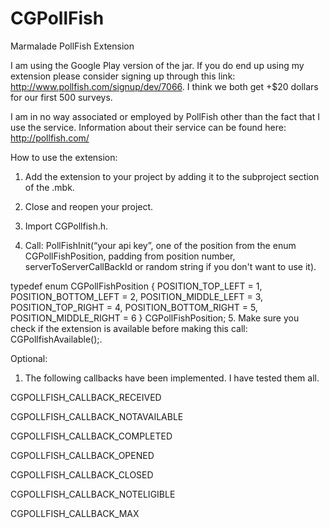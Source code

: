# CGPollFish
Marmalade PollFish Extension

I am using the Google Play version of the jar. If you do end up using my extension please consider signing up through this link: http://www.pollfish.com/signup/dev/7066. I think we both get +$20 dollars for our first 500 surveys.

I am in no way associated or employed by PollFish other than the fact that I use the service. Information about their service can be found here: http://pollfish.com/

How to use the extension:

1. Add the extension to your project by adding it to the subproject section of the .mbk.

2. Close and reopen your project.

3. Import CGPollfish.h.

4. Call: 
PollFishInit(“your api key”, one of the position from the enum CGPollFishPosition, padding from position number, serverToServerCallBackId or random string if you don't want to use it). 

typedef enum CGPollFishPosition { POSITION_TOP_LEFT   = 1,
    POSITION_BOTTOM_LEFT = 2,
    POSITION_MIDDLE_LEFT = 3,
    POSITION_TOP_RIGHT = 4,
    POSITION_BOTTOM_RIGHT = 5,
    POSITION_MIDDLE_RIGHT = 6 } CGPollFishPosition;
5. Make sure you check if the extension is available before making this call: CGPollfishAvailable();.



Optional:
1. The following callbacks have been implemented. I have tested them all.

CGPOLLFISH_CALLBACK_RECEIVED

CGPOLLFISH_CALLBACK_NOTAVAILABLE

CGPOLLFISH_CALLBACK_COMPLETED

CGPOLLFISH_CALLBACK_OPENED

CGPOLLFISH_CALLBACK_CLOSED

CGPOLLFISH_CALLBACK_NOTELIGIBLE

CGPOLLFISH_CALLBACK_MAX

